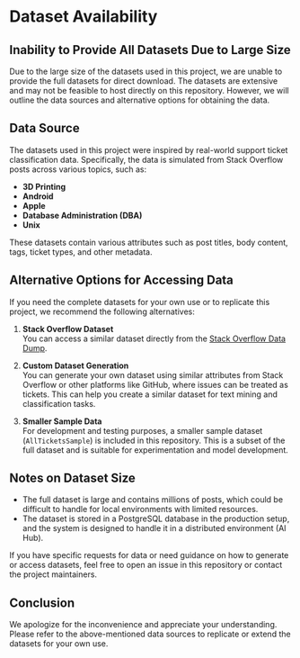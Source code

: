 # Dataset Availability

## Inability to Provide All Datasets Due to Large Size

Due to the large size of the datasets used in this project, we are unable to provide the full datasets for direct download. The datasets are extensive and may not be feasible to host directly on this repository. However, we will outline the data sources and alternative options for obtaining the data.

## Data Source
The datasets used in this project were inspired by real-world support ticket classification data. Specifically, the data is simulated from Stack Overflow posts across various topics, such as:
- **3D Printing**
- **Android**
- **Apple**
- **Database Administration (DBA)**
- **Unix**

These datasets contain various attributes such as post titles, body content, tags, ticket types, and other metadata.

## Alternative Options for Accessing Data
If you need the complete datasets for your own use or to replicate this project, we recommend the following alternatives:

1. **Stack Overflow Dataset**  
   You can access a similar dataset directly from the [Stack Overflow Data Dump](https://archive.org/details/stackexchange).

2. **Custom Dataset Generation**  
   You can generate your own dataset using similar attributes from Stack Overflow or other platforms like GitHub, where issues can be treated as tickets. This can help you create a similar dataset for text mining and classification tasks.

3. **Smaller Sample Data**  
   For development and testing purposes, a smaller sample dataset (`AllTicketsSample`) is included in this repository. This is a subset of the full dataset and is suitable for experimentation and model development.

## Notes on Dataset Size
- The full dataset is large and contains millions of posts, which could be difficult to handle for local environments with limited resources.
- The dataset is stored in a PostgreSQL database in the production setup, and the system is designed to handle it in a distributed environment (AI Hub).

If you have specific requests for data or need guidance on how to generate or access datasets, feel free to open an issue in this repository or contact the project maintainers.

## Conclusion
We apologize for the inconvenience and appreciate your understanding. Please refer to the above-mentioned data sources to replicate or extend the datasets for your own use.

